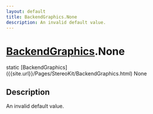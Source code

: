```yaml
---
layout: default
title: BackendGraphics.None
description: An invalid default value.
---
```

# [BackendGraphics]({{site.url}}/Pages/StereoKit/BackendGraphics.html).None

<div class='signature' markdown='1'>
static [BackendGraphics]({{site.url}}/Pages/StereoKit/BackendGraphics.html) None
</div>

## Description
An invalid default value.

